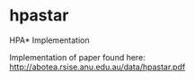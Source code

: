 hpastar
=======

HPA* Implementation

Implementation of paper found here: http://abotea.rsise.anu.edu.au/data/hpastar.pdf
